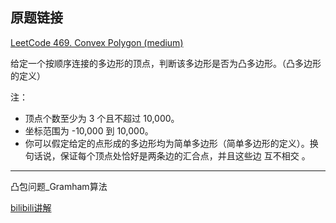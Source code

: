 ## 原题链接

[LeetCode 469. Convex Polygon (medium)](https://leetcode-cn.com/problems/convex-polygon/)

给定一个按顺序连接的多边形的顶点，判断该多边形是否为凸多边形。（凸多边形的定义）

注：

- 顶点个数至少为 3 个且不超过 10,000。
- 坐标范围为 -10,000 到 10,000。
- 你可以假定给定的点形成的多边形均为简单多边形（简单多边形的定义）。换句话说，保证每个顶点处恰好是两条边的汇合点，并且这些边 互不相交 。

---

凸包问题_Gramham算法

[bilibili讲解](https://www.bilibili.com/video/av78002153)
